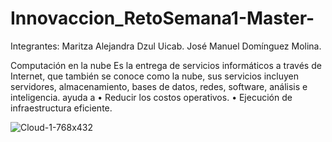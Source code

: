 # Innovaccion_RetoSemana1-Master-
Integrantes:
Maritza Alejandra Dzul Uicab.
José Manuel Domínguez Molina.

Computación en la nube
Es la entrega de servicios informáticos a través de Internet, que también se conoce como la nube, sus servicios incluyen servidores, almacenamiento, bases de datos, redes, software, análisis e inteligencia. ayuda a 
•	Reducir los costos operativos.
•	Ejecución de infraestructura eficiente.

![Cloud-1-768x432](https://user-images.githubusercontent.com/50337875/117507915-58ace300-af4d-11eb-9d0e-eda3bdb74792.jpg)
